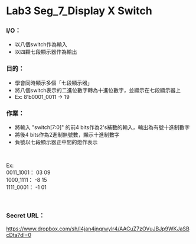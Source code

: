 # Lab3 Seg_7_Display X Switch

### I/O：
- 以八個switch作為輸入
- 以四顆七段顯示器作為輸出

### 目的：
- 學會同時顯示多個「七段顯示器」
- 將八個switch表示的二進位數字轉為十進位數字，並顯示在七段顯示器上
- Ex: 8’b0001_0011 → 19

### 作業：
- 將輸入 "switch[7:0]" 的前4 bits作為2's補數的輸入，輸出為有號十進制數字
- 將後4 bits作為2進制無號數，顯示十進制數字
- 負號以七段顯示器正中間的燈作表示

<br>
<p>
Ex: <br>
    0011_1001： 03 09 <br>
    1000_1111： -8 15 <br>
    1111_0001： -1 01 <br>
</p><br>

### Secret URL：
https://www.dropbox.com/sh/l4jan4jnqrwylr4/AACuZ7zOVuJBJp9WKJaSBcDta?dl=0
